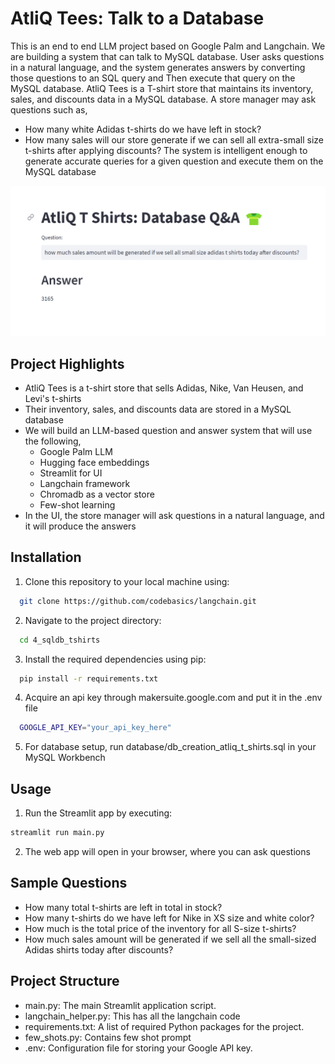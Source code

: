 
# AtliQ Tees: Talk to a Database  

This is an end to end LLM project based on Google Palm and Langchain. We are building a system that can talk to MySQL database. 
User asks questions in a natural language, and the system generates answers by converting those questions to an SQL query and
Then execute that query on the MySQL database. 
AtliQ Tees is a T-shirt store that maintains its inventory, sales, and discounts data in a MySQL database. A store manager 
may ask questions such as,
- How many white Adidas t-shirts do we have left in stock?
- How many sales will our store generate if we can sell all extra-small size t-shirts after applying discounts?
The system is intelligent enough to generate accurate queries for a given question and execute them on the MySQL database

![](atliq_tees.png)

## Project Highlights

- AtliQ Tees is a t-shirt store that sells Adidas, Nike, Van Heusen, and Levi's t-shirts 
- Their inventory, sales, and discounts data are stored in a MySQL database
- We will build an LLM-based question and answer system that will use the following,
  - Google Palm LLM
  - Hugging face embeddings
  - Streamlit for UI
  - Langchain framework
  - Chromadb as a vector store
  - Few-shot learning
- In the UI, the store manager will ask questions in a natural language, and it will produce the answers


## Installation

1. Clone this repository to your local machine using:

```bash
  git clone https://github.com/codebasics/langchain.git
```
2. Navigate to the project directory:

```bash
  cd 4_sqldb_tshirts
```
3. Install the required dependencies using pip:

```bash
  pip install -r requirements.txt
```
4. Acquire an api key through makersuite.google.com and put it in the .env file

```bash
  GOOGLE_API_KEY="your_api_key_here"
```
5. For database setup, run database/db_creation_atliq_t_shirts.sql in your MySQL Workbench

## Usage

1. Run the Streamlit app by executing:
```bash
streamlit run main.py

```

2. The web app will open in your browser, where you can ask questions

## Sample Questions
  - How many total t-shirts are left in total in stock?
  - How many t-shirts do we have left for Nike in XS size and white color?
  - How much is the total price of the inventory for all S-size t-shirts?
  - How much sales amount will be generated if we sell all the small-sized Adidas shirts today after discounts?
  
## Project Structure

- main.py: The main Streamlit application script.
- langchain_helper.py: This has all the langchain code
- requirements.txt: A list of required Python packages for the project.
- few_shots.py: Contains few shot prompt
- .env: Configuration file for storing your Google API key.
